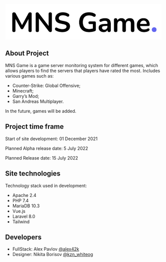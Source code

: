 <p align="center">
  <img src="https://github.com/4haz2k/GSMS/blob/5f1c4eac7e3316cb409d2e285ecf56418c3fc89a/project_logo.png"/>
</p>

## About Project

MNS Game is a game server monitoring system for different games, which allows players to find the servers that players have rated the most. Includes various games such as:

- Counter-Strike: Global Offensive;
- Minecraft;
- Garry’s Mod;
- San Andreas Multiplayer.

In the future, games will be added.

## Project time frame

Start of site development: 01 December 2021

Planned Alpha release date: 5 July 2022

Planned Release date: 15 July 2022

## Site technologies

Technology stack used in development:

- Apache 2.4
- PHP 7.4
- MariaDB 10.3
- Vue.js
- Laravel 8.0
- Tailwind

## Developers

- FullStack: Alex Pavlov [@alex42k](https://t.me/alex42k)
- Designer: Nikita Borisov [@kzn_whiteog](https://t.me/kzn_whiteog)
